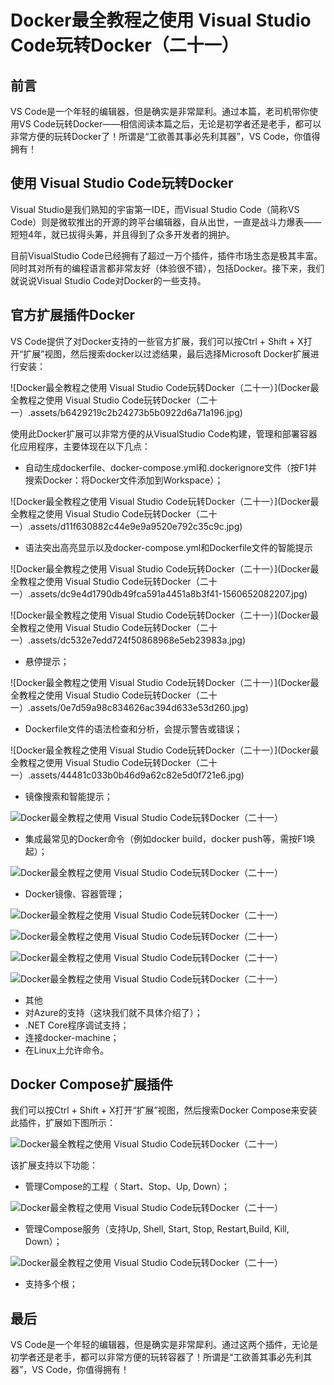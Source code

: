 # Docker最全教程之使用 Visual Studio Code玩转Docker（二十一）

## **前言**

VS Code是一个年轻的编辑器，但是确实是非常犀利。通过本篇，老司机带你使用VS Code玩转Docker——相信阅读本篇之后，无论是初学者还是老手，都可以非常方便的玩转Docker了！所谓是“工欲善其事必先利其器”，VS Code，你值得拥有！

## **使用 Visual Studio Code玩转Docker**

Visual Studio是我们熟知的宇宙第一IDE，而Visual Studio Code（简称VS Code）则是微软推出的开源的跨平台编辑器，自从出世，一直是战斗力爆表——短短4年，就已拔得头筹，并且得到了众多开发者的拥护。

目前VisualStudio Code已经拥有了超过一万个插件，插件市场生态是极其丰富。同时其对所有的编程语言都非常友好（体验很不错），包括Docker。接下来，我们就说说Visual Studio Code对Docker的一些支持。

## **官方扩展插件Docker**

VS Code提供了对Docker支持的一些官方扩展，我们可以按Ctrl + Shift + X打开“扩展”视图，然后搜索docker以过滤结果，最后选择Microsoft Docker扩展进行安装：

![Docker最全教程之使用 Visual Studio Code玩转Docker（二十一）](Docker最全教程之使用 Visual Studio Code玩转Docker（二十一）.assets/b6429219c2b24273b5b0922d6a71a196.jpg)



使用此Docker扩展可以非常方便的从VisualStudio Code构建，管理和部署容器化应用程序，主要体现在以下几点：

- 自动生成dockerfile、docker-compose.yml和.dockerignore文件（按F1并搜索Docker：将Docker文件添加到Workspace）；

![Docker最全教程之使用 Visual Studio Code玩转Docker（二十一）](Docker最全教程之使用 Visual Studio Code玩转Docker（二十一）.assets/d11f630882c44e9e9a9520e792c35c9c.jpg)

- 语法突出高亮显示以及docker-compose.yml和Dockerfile文件的智能提示

![Docker最全教程之使用 Visual Studio Code玩转Docker（二十一）](Docker最全教程之使用 Visual Studio Code玩转Docker（二十一）.assets/dc9e4d1790db49fca591a4451a8b3f41-1560652082207.jpg)

![Docker最全教程之使用 Visual Studio Code玩转Docker（二十一）](Docker最全教程之使用 Visual Studio Code玩转Docker（二十一）.assets/dc532e7edd724f50868968e5eb23983a.jpg)

- 悬停提示；

![Docker最全教程之使用 Visual Studio Code玩转Docker（二十一）](Docker最全教程之使用 Visual Studio Code玩转Docker（二十一）.assets/0e7d59a98c834626ac394d633e53d260.jpg)

- Dockerfile文件的语法检查和分析，会提示警告或错误；

![Docker最全教程之使用 Visual Studio Code玩转Docker（二十一）](Docker最全教程之使用 Visual Studio Code玩转Docker（二十一）.assets/44481c033b0b46d9a62c82e5d0f721e6.jpg)

- 镜像搜索和智能提示；

![Docker最全教程之使用 Visual Studio Code玩转Docker（二十一）](http://p3.pstatp.com/large/pgc-image/4480815e2b374b5db6b4cf1552947c4e)

- 集成最常见的Docker命令（例如docker build，docker push等，需按F1唤起）；

![Docker最全教程之使用 Visual Studio Code玩转Docker（二十一）](http://p9.pstatp.com/large/pgc-image/b57373ad5f2a4a588ed893b8482fb461)

- Docker镜像、容器管理；

![Docker最全教程之使用 Visual Studio Code玩转Docker（二十一）](http://p3.pstatp.com/large/pgc-image/e6b1ea9dd0f24f908861d962f12f802b)

![Docker最全教程之使用 Visual Studio Code玩转Docker（二十一）](http://p3.pstatp.com/large/pgc-image/1f9147b660544917a12cae261686b7b3)

![Docker最全教程之使用 Visual Studio Code玩转Docker（二十一）](http://p9.pstatp.com/large/pgc-image/99e2d21bdd5b4391949533e8fffc55a2)

![Docker最全教程之使用 Visual Studio Code玩转Docker（二十一）](http://p1.pstatp.com/large/pgc-image/e077315181ce4ad685488a615f87c23c)

- 其他
- 对Azure的支持（这块我们就不具体介绍了）；
- .NET Core程序调试支持；
- 连接docker-machine；
- 在Linux上允许命令。

## **Docker Compose扩展插件**

我们可以按Ctrl + Shift + X打开“扩展”视图，然后搜索Docker Compose来安装此插件，扩展如下图所示：

![Docker最全教程之使用 Visual Studio Code玩转Docker（二十一）](http://p3.pstatp.com/large/pgc-image/d812d7aff9d14fef9ec7a593fb6c9bba)

该扩展支持以下功能：

- 管理Compose的工程（ Start、Stop、Up, Down）；

![Docker最全教程之使用 Visual Studio Code玩转Docker（二十一）](http://p3.pstatp.com/large/pgc-image/6e748dc2ed5f4b24ad58cdff0e9a32af)

- 管理Compose服务（支持Up, Shell, Start, Stop, Restart,Build, Kill, Down）；

![Docker最全教程之使用 Visual Studio Code玩转Docker（二十一）](http://p3.pstatp.com/large/pgc-image/ac50180ac9bb4a89bfda0eaa5152079d)

- 支持多个根；

## **最后**

VS Code是一个年轻的编辑器，但是确实是非常犀利。通过这两个插件，无论是初学者还是老手，都可以非常方便的玩转容器了！所谓是“工欲善其事必先利其器”，VS Code，你值得拥有！